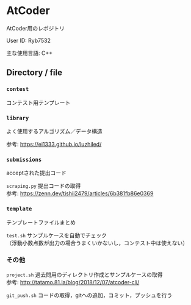 # AtCoder

AtCoder用のレポジトリ

User ID: Ryb7532

主な使用言語: C++

## Directory / file

### `contest`

コンテスト用テンプレート

### `library`

よく使用するアルゴリズム／データ構造

参考: https://ei1333.github.io/luzhiled/

### `submissions`

acceptされた提出コード  

`scraping.py` 提出コードの取得  
参考: https://zenn.dev/tishii2479/articles/6b381fb86e0369


### `template`

テンプレートファイルまとめ  

`test.sh` サンプルケースを自動でチェック  
（浮動小数点数が出力の場合うまくいかないし，コンテスト中は使えない）

### その他
`project.sh` 過去問用のディレクトリ作成とサンプルケースの取得  
参考: http://tatamo.81.la/blog/2018/12/07/atcoder-cli/

`git_push.sh` コードの取得，gitへの追加，コミット，プッシュを行う
